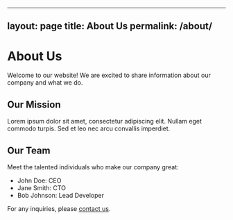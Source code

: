 
---
layout: page
title: About Us
permalink: /about/
---

# About Us

Welcome to our website! We are excited to share information about our company and what we do.

## Our Mission

Lorem ipsum dolor sit amet, consectetur adipiscing elit. Nullam eget commodo turpis. Sed et leo nec arcu convallis imperdiet.

## Our Team

Meet the talented individuals who make our company great:

- John Doe: CEO
- Jane Smith: CTO
- Bob Johnson: Lead Developer

For any inquiries, please [contact us](/contact/).